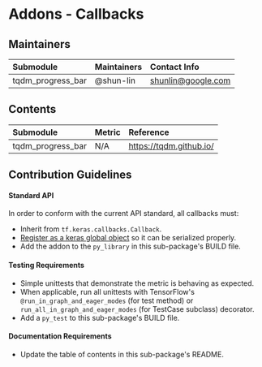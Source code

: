 # Addons - Callbacks

## Maintainers
| Submodule  | Maintainers  | Contact Info   |
|:---------- |:------------- |:--------------|
|  tqdm_progress_bar | @shun-lin | shunlin@google.com |

## Contents
| Submodule | Metric  | Reference                               |
|:----------------------- |:-------------------|:---------------|
| tqdm_progress_bar | N/A | https://tqdm.github.io/ |


## Contribution Guidelines
#### Standard API
In order to conform with the current API standard, all callbacks
must:
 * Inherit from `tf.keras.callbacks.Callback`.
 * [Register as a keras global object](https://github.com/tensorflow/addons/blob/master/tensorflow_addons/utils/keras_utils.py)
  so it can be serialized properly.
 * Add the addon to the `py_library` in this sub-package's BUILD file.

#### Testing Requirements
 * Simple unittests that demonstrate the metric is behaving as expected.
 * When applicable, run all unittests with TensorFlow's
   `@run_in_graph_and_eager_modes` (for test method)
   or `run_all_in_graph_and_eager_modes` (for TestCase subclass)
   decorator.
 * Add a `py_test` to this sub-package's BUILD file.

#### Documentation Requirements
 * Update the table of contents in this sub-package's README.
